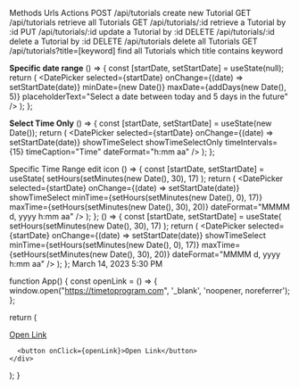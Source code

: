 
Methods	Urls	Actions
POST	/api/tutorials	create new Tutorial
GET	/api/tutorials	retrieve all Tutorials
GET	/api/tutorials/:id	retrieve a Tutorial by :id
PUT	/api/tutorials/:id	update a Tutorial by :id
DELETE	/api/tutorials/:id	delete a Tutorial by :id
DELETE	/api/tutorials	delete all Tutorials
GET	/api/tutorials?title=[keyword]	find all Tutorials which title contains keyword

**Specific date range**
() => {
  const [startDate, setStartDate] = useState(null);
  return (
    <DatePicker
      selected={startDate}
      onChange={(date) => setStartDate(date)}
      minDate={new Date()}
      maxDate={addDays(new Date(), 5)}
      placeholderText="Select a date between today and 5 days in the future"
    />
  );
};

**Select Time Only**
() => {
  const [startDate, setStartDate] = useState(new Date());
  return (
    <DatePicker
      selected={startDate}
      onChange={(date) => setStartDate(date)}
      showTimeSelect
      showTimeSelectOnly
      timeIntervals={15}
      timeCaption="Time"
      dateFormat="h:mm aa"
    />
  );
};


Specific Time Range
edit icon
() => {
  const [startDate, setStartDate] = useState(
    setHours(setMinutes(new Date(), 30), 17)
  );
  return (
    <DatePicker
      selected={startDate}
      onChange={(date) => setStartDate(date)}
      showTimeSelect
      minTime={setHours(setMinutes(new Date(), 0), 17)}
      maxTime={setHours(setMinutes(new Date(), 30), 20)}
      dateFormat="MMMM d, yyyy h:mm aa"
    />
  );
};
() => {
  const [startDate, setStartDate] = useState(
    setHours(setMinutes(new Date(), 30), 17)
  );
  return (
    <DatePicker
      selected={startDate}
      onChange={(date) => setStartDate(date)}
      showTimeSelect
      minTime={setHours(setMinutes(new Date(), 0), 17)}
      maxTime={setHours(setMinutes(new Date(), 30), 20)}
      dateFormat="MMMM d, yyyy h:mm aa"
    />
  );
};
March 14, 2023 5:30 PM


function App() {
  const openLink = () => {
    window.open("https://timetoprogram.com", '_blank', 'noopener, noreferrer');
  };

  return (
    <div>
      <a href="https://google.com" target="_blank" rel="noopener noreferrer">
        Open Link
      </a>

      <button onClick={openLink}>Open Link</button>
    </div>
  );
}